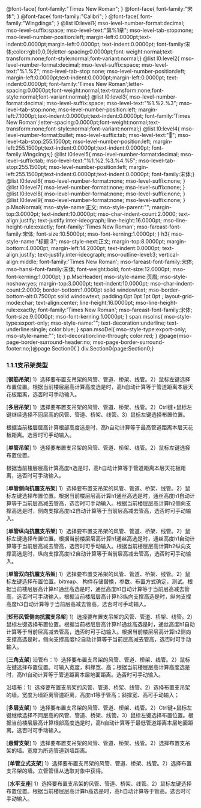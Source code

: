  @font-face{ font-family:"Times New Roman"; } @font-face{ font-family:"宋体"; } @font-face{ font-family:"Calibri"; } @font-face{ font-family:"Wingdings"; } @list l0:level1{ mso-level-number-format:decimal; mso-level-suffix:space; mso-level-text:"第%1章"; mso-level-tab-stop:none; mso-level-number-position:left; margin-left:0.0000pt;text-indent:0.0000pt;margin-left:0.0000pt; text-indent:0.0000pt; font-family:宋体;color:rgb(0,0,0);letter-spacing:0.0000pt;font-weight:normal;text-transform:none;font-style:normal;font-variant:normal;} @list l0:level2{ mso-level-number-format:decimal; mso-level-suffix:space; mso-level-text:"%1.%2"; mso-level-tab-stop:none; mso-level-number-position:left; margin-left:0.0000pt;text-indent:0.0000pt;margin-left:0.0000pt; text-indent:0.0000pt; font-family:'Times New Roman';letter-spacing:0.0000pt;font-weight:normal;text-transform:none;font-style:normal;font-variant:normal;} @list l0:level3{ mso-level-number-format:decimal; mso-level-suffix:space; mso-level-text:"%1.%2.%3"; mso-level-tab-stop:none; mso-level-number-position:left; margin-left:7.1000pt;text-indent:0.0000pt;text-indent:0.0000pt; font-family:'Times New Roman';letter-spacing:0.0000pt;font-weight:normal;text-transform:none;font-style:normal;font-variant:normal;} @list l0:level4{ mso-level-number-format:bullet; mso-level-suffix:tab; mso-level-text:""; mso-level-tab-stop:255.1500pt; mso-level-number-position:left; margin-left:255.1500pt;text-indent:0.0000pt;text-indent:0.0000pt; font-family:Wingdings;} @list l0:level5{ mso-level-number-format:decimal; mso-level-suffix:tab; mso-level-text:"%1.%2.%3.%4.%5"; mso-level-tab-stop:255.1500pt; mso-level-number-position:left; margin-left:255.1500pt;text-indent:0.0000pt;text-indent:0.0000pt; font-family:宋体;} @list l0:level6{ mso-level-number-format:none; mso-level-suffix:none; } @list l0:level7{ mso-level-number-format:none; mso-level-suffix:none; } @list l0:level8{ mso-level-number-format:none; mso-level-suffix:none; } @list l0:level9{ mso-level-number-format:none; mso-level-suffix:none; } p.MsoNormal{ mso-style-name:正文; mso-style-parent:""; margin-top:3.0000pt; text-indent:10.0000pt; mso-char-indent-count:2.0000; text-align:justify; text-justify:inter-ideograph; line-height:16.0000pt; mso-line-height-rule:exactly; font-family:'Times New Roman'; mso-fareast-font-family:宋体; font-size:10.5000pt; mso-font-kerning:1.0000pt; } h3{ mso-style-name:"标题 3"; mso-style-next:正文; margin-top:8.0000pt; margin-bottom:4.0000pt; margin-left:14.2000pt; text-indent:0.0000pt; text-align:justify; text-justify:inter-ideograph; mso-outline-level:3; vertical-align:middle; font-family:'Times New Roman'; mso-fareast-font-family:宋体; mso-hansi-font-family:宋体; font-weight:bold; font-size:12.0000pt; mso-font-kerning:1.0000pt; } p.MsoHeader{ mso-style-name:页眉; mso-style-noshow:yes; margin-top:3.0000pt; text-indent:10.0000pt; mso-char-indent-count:2.0000; border-bottom:1.0000pt solid windowtext; mso-border-bottom-alt:0.7500pt solid windowtext; padding:0pt 0pt 1pt 0pt ; layout-grid-mode:char; text-align:center; line-height:16.0000pt; mso-line-height-rule:exactly; font-family:'Times New Roman'; mso-fareast-font-family:宋体; font-size:9.0000pt; mso-font-kerning:1.0000pt; } span.msoIns{ mso-style-type:export-only; mso-style-name:""; text-decoration:underline; text-underline:single; color:blue; } span.msoDel{ mso-style-type:export-only; mso-style-name:""; text-decoration:line-through; color:red; } @page{mso-page-border-surround-header:no; mso-page-border-surround-footer:no;}@page Section0{ } div.Section0{page:Section0;}

### 1.1.1**支吊架类型**

\[**钢筋吊架**\] 1）选择要布置支吊架的风管、管道、桥架、线管。2）鼠标左键选择布置位置。根据当前楼层层高计算高度选是时，高h自动计算等于管道距离本层天花板距离，选否时可手动输入。     

\[**多层吊架**\] 1）选择要布置支吊架的风管、管道、桥架、线管。2）Ctrl键+鼠标左键继续选择不同层高的风管、管道、桥架、线管。3）鼠标左键选择布置位置。

根据当前楼层层高计算根部高度选是时，高h自动计算等于最高管道距离本层天花板距离。选否时可手动输入。     

\[**单管吊架**\] 1）选择要布置支吊架的风管、管道、桥架、线管。2）鼠标左键选择布置位置。   

根据当前楼层层高计算高度h选是时，高h自动计算等于管道距离本层天花板距离，选否时可手动输入。        

\[**单管侧向抗震支吊架**\] 1）选择要布置支吊架的风管、管道、桥架、线管。2）鼠标左键选择布置位置。根据当前楼层层高计算h1通丝高选是时，通丝高度h1自动计算等于当前层高减去管高，选否时可手动输入。根据当前楼层层高计算h2侧向支撑高选是时，侧向支撑高度h2自动计算等于当前层高减去管高，选否时可手动输入。

\[**单管纵向抗震支吊架**\] 1）选择要布置支吊架的风管、管道、桥架、线管。2）鼠标左键选择布置位置。根据当前楼层层高计算h1通丝高选是时，通丝高度h1自动计算等于当前层高减去管高，选否时可手动输入。根据当前楼层层高计算h2纵向支撑高选是时，纵向支撑高度h2自动计算等于当前层高减去管高，选否时可手动输入。

\[**单管双向抗震支吊架**\] 1）选择要布置支吊架的风管、管道、桥架、线管。2）鼠标左键选择布置位置。bitmap、 构件存储替换，参数、布置方式确定，测试。根据当前楼层层高计算h1通丝高选是时，通丝高度h1自动计算等于当前层高减去管高，选否时可手动输入。根据当前楼层层高计算h3纵向支撑高选是时，纵向支撑高度h3自动计算等于当前层高减去管高，选否时可手动输入。

\[**矩形风管侧向抗震支吊架**\] 1）选择要布置支吊架的风管、管道、桥架、线管。2）鼠标左键选择布置位置。根据当前楼层层高计算h1通丝高选是时，通丝高度h1自动计算等于当前层高减去管高，选否时可手动输入。根据当前楼层层高计算h2侧向支撑高选是时，侧向支撑高度h2自动计算等于当前层高减去管高，选否时可手动输入。

\[**三角支架**\] 沿管布：1）选择要布置支吊架的风管、管道、桥架、线管。2）鼠标左键选择布置位置。可输入宽度，斜撑宽、高；根据当前楼层层高计算高度选是时，高h1自动计算等于管道距离本层地面距离。选否时可手动输入。

沿墙布：1）选择要布置支吊架的风管、管道、桥架、线管。2）选择布置支吊架的墙。宽度为墙距离管道距离，高度h1等于管高；斜撑宽、高可手动输入；

\[**多层支架**\] 1）选择要布置支吊架的风管、管道、桥架、线管。2）Ctrl键+鼠标左键继续选择不同层高的风管、管道、桥架、线管。3）鼠标左键选择布置位置。根据当前楼层层高计算根部高度选是时，高h自动计算等于最低管道距离本层地面距离。选否时可手动输入。

\[**悬臂支架**\] 1）选择要布置支吊架的风管、管道、桥架、线管。2）选择布置支吊架的墙。宽度为所选管道到墙距离。

 \[**单管立式支架**\] 1）选择要布置支吊架的风管、管道、桥架、线管。2）选择布置支吊架的墙。立管管径从选取对象中获得。

 \[**水平支座**\] 1）选择要布置支吊架的风管、管道、桥架、线管。2）鼠标左键选择布置位置。根据当前楼层层高计算h高选是时，高h自动计算等于管高。选否时可手动输入。